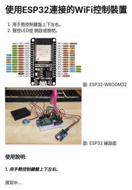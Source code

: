 # 使用ESP32連接的WiFi控制裝置
1. 用手勢控制鍵盤上下左右。
2. 聲控LED燈 開啟或關閉。

<img src="./ESP-WROOM-32.jpg" width="50%" />
圖: ESP32-­WROOM­32


<img src="./IMG-3786.JPG" width="50%" />
圖: ESP32 線路圖

### 使用說明:
##### 1. 用手勢控制鍵盤上下左右。
撰寫中...





